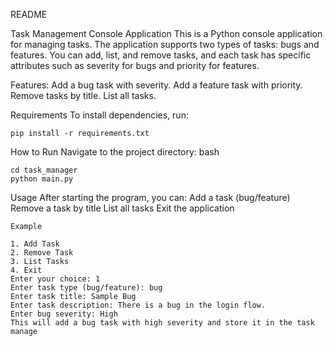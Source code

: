 README

Task Management Console Application
This is a Python console application for managing tasks. The application supports two types of tasks: bugs and features. You can add, list, and remove tasks, and each task has specific attributes such as severity for bugs and priority for features.

Features:
Add a bug task with severity.
Add a feature task with priority.
Remove tasks by title.
List all tasks.



Requirements
To install dependencies, run:


```pip install -r requirements.txt```

How to Run
Navigate to the project directory:
bash
```
cd task_manager
python main.py
```
Usage
After starting the program, you can:
Add a task (bug/feature)
Remove a task by title
List all tasks
Exit the application
````
Example

1. Add Task
2. Remove Task
3. List Tasks
4. Exit
Enter your choice: 1
Enter task type (bug/feature): bug
Enter task title: Sample Bug
Enter task description: There is a bug in the login flow.
Enter bug severity: High
This will add a bug task with high severity and store it in the task manage